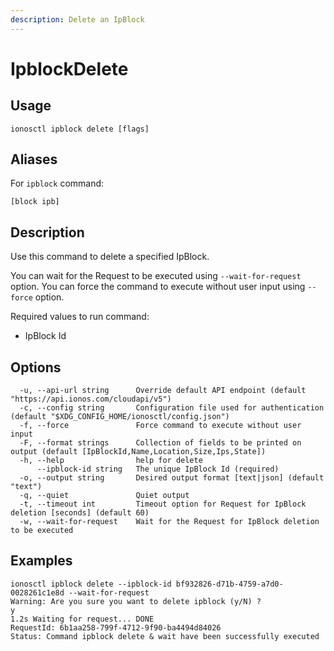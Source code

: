```yaml
---
description: Delete an IpBlock
---
```


# IpblockDelete

## Usage

```text
ionosctl ipblock delete [flags]
```

## Aliases

For `ipblock` command:
```text
[block ipb]
```

## Description

Use this command to delete a specified IpBlock.

You can wait for the Request to be executed using `--wait-for-request` option. You can force the command to execute without user input using `--force` option.

Required values to run command:

* IpBlock Id

## Options

```text
  -u, --api-url string      Override default API endpoint (default "https://api.ionos.com/cloudapi/v5")
  -c, --config string       Configuration file used for authentication (default "$XDG_CONFIG_HOME/ionosctl/config.json")
  -f, --force               Force command to execute without user input
  -F, --format strings      Collection of fields to be printed on output (default [IpBlockId,Name,Location,Size,Ips,State])
  -h, --help                help for delete
      --ipblock-id string   The unique IpBlock Id (required)
  -o, --output string       Desired output format [text|json] (default "text")
  -q, --quiet               Quiet output
  -t, --timeout int         Timeout option for Request for IpBlock deletion [seconds] (default 60)
  -w, --wait-for-request    Wait for the Request for IpBlock deletion to be executed
```

## Examples

```text
ionosctl ipblock delete --ipblock-id bf932826-d71b-4759-a7d0-0028261c1e8d --wait-for-request 
Warning: Are you sure you want to delete ipblock (y/N) ? 
y
1.2s Waiting for request... DONE
RequestId: 6b1aa258-799f-4712-9f90-ba4494d84026
Status: Command ipblock delete & wait have been successfully executed
```


